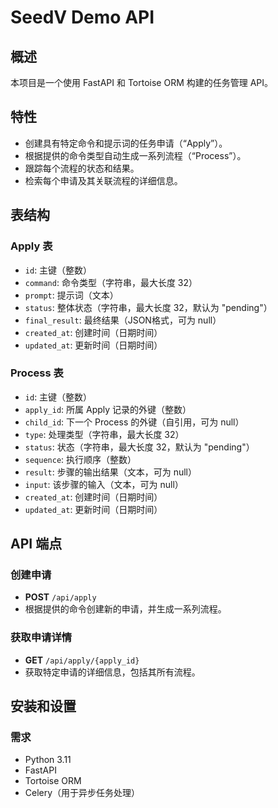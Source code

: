 # SeedV Demo API

## 概述
本项目是一个使用 FastAPI 和 Tortoise ORM 构建的任务管理 API。

## 特性
- 创建具有特定命令和提示词的任务申请（“Apply”）。
- 根据提供的命令类型自动生成一系列流程（“Process”）。
- 跟踪每个流程的状态和结果。
- 检索每个申请及其关联流程的详细信息。

## 表结构
### Apply 表
- `id`: 主键（整数）
- `command`: 命令类型（字符串，最大长度 32）
- `prompt`: 提示词（文本）
- `status`: 整体状态（字符串，最大长度 32，默认为 "pending"）
- `final_result`: 最终结果（JSON格式，可为 null）
- `created_at`: 创建时间（日期时间）
- `updated_at`: 更新时间（日期时间）

### Process 表
- `id`: 主键（整数）
- `apply_id`: 所属 Apply 记录的外键（整数）
- `child_id`: 下一个 Process 的外键（自引用，可为 null）
- `type`: 处理类型（字符串，最大长度 32）
- `status`: 状态（字符串，最大长度 32，默认为 "pending"）
- `sequence`: 执行顺序（整数）
- `result`: 步骤的输出结果（文本，可为 null）
- `input`: 该步骤的输入（文本，可为 null）
- `created_at`: 创建时间（日期时间）
- `updated_at`: 更新时间（日期时间）

## API 端点

### 创建申请
- **POST** `/api/apply`
- 根据提供的命令创建新的申请，并生成一系列流程。

### 获取申请详情
- **GET** `/api/apply/{apply_id}`
- 获取特定申请的详细信息，包括其所有流程。

## 安装和设置

### 需求
- Python 3.11
- FastAPI
- Tortoise ORM
- Celery（用于异步任务处理）